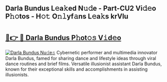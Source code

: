 ## Darla Bundus L𝚎a𝚔ed N𝚞𝚍e - Part-CU2 Vi𝚍𝚎o P𝚑𝚘tos - H𝚘𝚝 O𝚗𝚕yf𝚊ns L𝚎a𝚔s krVlu

# <h2><a href="http://kf66t6b.oniu.top/?m=Darla+Bundus">🔗👉 🔴 Darla Bundus P𝚑ot𝚘𝚜 V𝚒d𝚎o</a></h2>

[![Darla Bundus Nu𝚍e𝚜](https://i.imgur.com/0qMVB7G.gif)](http://kf66t6b.oniu.top/?m=Darla+Bundus)
Cybernetic performer and multimedia innovator Darla Bundus, famed for sharing dance and lifestyle ideas through viral dance routines and brief films. Versatile illusionist assistant Darla Bundus, known for their exceptional skills and accomplishments in assisting illusionists.  
